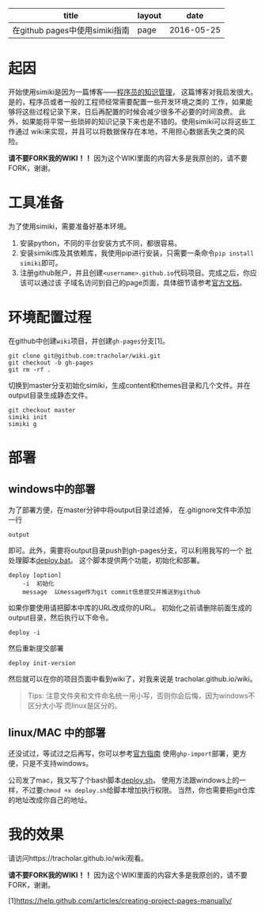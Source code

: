 | title                          | layout | date       |
| ------------------------------ | ------ | ---------- |
| 在github pages中使用simiki指南 | page   | 2016-05-25 |

# 起因

开始使用simiki是因为一篇博客——[程序员的知识管理](http://blog.jobbole.com/101321/)， 这篇博客对我启发很大。是的，程序员或者一般的工程师经常需要配置一些开发环境之类的 工作，如果能够将这些过程记录下来，日后再配置的时候会减少很多不必要的时间浪费。 此外，如果能将平常一些琐碎的知识记录下来也是不错的。使用simiki可以将这些工作通过 wiki来实现，并且可以将数据保存在本地，不用担心数据丢失之类的风险。

**请不要FORK我的WIKI！！** 因为这个WIKI里面的内容大多是我原创的，请不要FORK，谢谢。

# 工具准备

为了使用simiki，需要准备好基本环境。

1. 安装python，不同的平台安装方式不同，都很容易。
2. 安装simiki库及其依赖库，我使用pip进行安装，只需要一条命令`pip install simiki`即可。
3. 注册github账户，并且创建`<username>.github.io`代码项目。完成之后，你应该可以通过该 子域名访问到自己的page页面，具体细节请参考[官方文档](https://pages.github.com/)。

# 环境配置过程

在github中创建`wiki`项目，并创建`gh-pages`分支[1]。

```
git clone git@github.com:tracholar/wiki.git
git checkout -b gh-pages
git rm -rf .
```

切换到master分支初始化simiki，生成content和themes目录和几个文件。并在output目录生成静态文件。

```
git checkout master
simiki init
simiki g
```

# 部署

## windows中的部署

为了部署方便，在master分钟中将output目录过滤掉， 在.gitignore文件中添加一行

```
output
```

即可。此外，需要将output目录push到gh-pages分支，可以利用我写的一个 批处理脚本[deploy.bat](https://github.com/tracholar/wiki/raw/master/deploy.sh)。 这个脚本提供两个功能，初始化和部署。

```
deploy [option]
	-i  初始化
	message  以message作为git commit信息提交并推送到github
```

如果你要使用请把脚本中库的URL改成你的URL。 初始化之前请删除前面生成的output目录，然后执行以下命令。

```
deploy -i
```

然后重新提交部署

```
deploy init-version
```

然后就可以在你的项目页面中看到wiki了，对我来说是 tracholar.github.io/wiki。

> Tips: 注意文件夹和文件命名统一用小写，否则你会后悔，因为windows不区分大小写 而linux是区分的。

## linux/MAC 中的部署

还没试过，等试过之后再写，你可以参考[官方指南](http://simiki.org/docs/deploy.html) 使用`ghp-import`部署，更方便，只是不支持windows。

公司发了mac，我又写了个bash脚本[deploy.sh](https://github.com/tracholar/wiki/raw/master/deploy.sh)。 使用方法跟windows上的一样，不过要`chmod +x deploy.sh`给脚本增加执行权限。 当然，你也需要把git仓库的地址改成你自己的地址。

# 我的效果

请访问https://tracholar.github.io/wiki观看。

**请不要FORK我的WIKI！！** 因为这个WIKI里面的内容大多是我原创的，请不要FORK，谢谢。

[1]https://help.github.com/articles/creating-project-pages-manually/